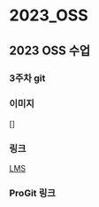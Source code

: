 # 2023_OSS   
## 2023 OSS 수업   
### 3주차 git   

### 이미지   
[]

### 링크   
[LMS](https://lms.kau.ac.kr/login.php)   

### ProGit 링크   



